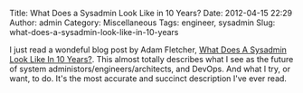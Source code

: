 Title: What Does a Sysadmin Look Like in 10 Years?
Date: 2012-04-15 22:29
Author: admin
Category: Miscellaneous
Tags: engineer, sysadmin
Slug: what-does-a-sysadmin-look-like-in-10-years

I just read a wondeful blog post by Adam Fletcher, [What Does A Sysadmin
Look Like In 10
Years?](http://www.thesimplelogic.com/2011/03/22/what-does-a-sysadmin-look-like-in-10-years/).
This almost totally describes what I see as the future of system
administors/engineers/architects, and DevOps. And what I try, or want,
to do. It's the most accurate and succinct description I've ever read.
